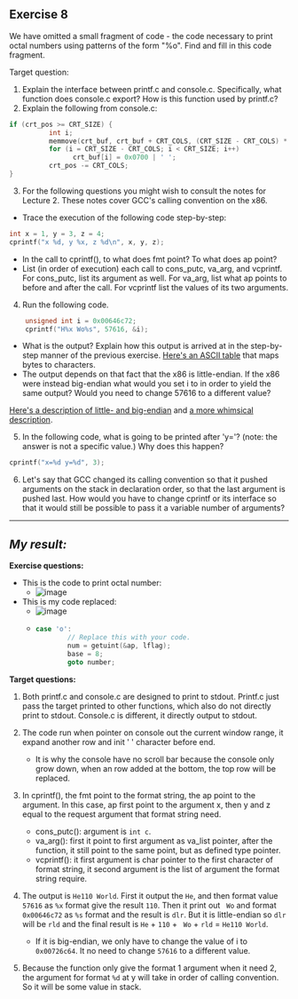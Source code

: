 **Exercise 8**
---
We have omitted a small fragment of code - the code necessary to print octal numbers using patterns of the form "%o". Find and fill in this code fragment.

Target question:
1. Explain the interface between printf.c and console.c. Specifically, what function does console.c export? How is this function used by printf.c?
2. Explain the following from console.c:
```c
if (crt_pos >= CRT_SIZE) {
          int i;
          memmove(crt_buf, crt_buf + CRT_COLS, (CRT_SIZE - CRT_COLS) * sizeof(uint16_t));
          for (i = CRT_SIZE - CRT_COLS; i < CRT_SIZE; i++)
                crt_buf[i] = 0x0700 | ' ';
          crt_pos -= CRT_COLS;
}
```
3. For the following questions you might wish to consult the notes for Lecture 2. These notes cover GCC's calling convention on the x86.
- Trace the execution of the following code step-by-step:
```c
int x = 1, y = 3, z = 4;
cprintf("x %d, y %x, z %d\n", x, y, z);
```
- In the call to cprintf(), to what does fmt point? To what does ap point?
- List (in order of execution) each call to cons_putc, va_arg, and vcprintf. For cons_putc, list its argument as well. For va_arg, list what ap points to before and after the call. For vcprintf list the values of its two arguments.

4. Run the following code.
```c
    unsigned int i = 0x00646c72;
    cprintf("H%x Wo%s", 57616, &i);
```
- What is the output? Explain how this output is arrived at in the step-by-step manner of the previous exercise. [Here's an ASCII table](https://ascii.cl/) that maps bytes to characters.
- The output depends on that fact that the x86 is little-endian. If the x86 were instead big-endian what would you set i to in order to yield the same output? Would you need to change 57616 to a different value?

[Here's a description of little- and big-endian](http://www.webopedia.com/TERM/b/big_endian.html) and [a more whimsical description](http://www.networksorcery.com/enp/ien/ien137.txt).

5. In the following code, what is going to be printed after 'y='? (note: the answer is not a specific value.) Why does this happen?
```c
cprintf("x=%d y=%d", 3);
```
6. Let's say that GCC changed its calling convention so that it pushed arguments on the stack in declaration order, so that the last argument is pushed last. How would you have to change cprintf or its interface so that it would still be possible to pass it a variable number of arguments?

---

***My result:***
---

**Exercise questions:**

- This is the code to print octal number:
  - ![image](https://github.com/vilesport/General-Xv6/assets/89498002/c7cff345-68d9-487e-86b4-09d244280d9c)
- This is my code replaced:
  - ![image](https://github.com/vilesport/General-Xv6/assets/89498002/7b2ca369-541f-483d-b649-99a5e13db1c8)
  - ```c
    case 'o':
			// Replace this with your code.
			num = getuint(&ap, lflag);
			base = 8;
			goto number;
    ```

**Target questions:**

1. Both printf.c and console.c are designed to print to stdout. Printf.c just pass the target printed to other functions, which also do not directly print to stdout. Console.c is different, it directly output to stdout.

2. The code run when pointer on console out the current window range, it expand another row and init ' ' character before end.
   - It is why the console have no scroll bar because the console only grow down, when an row added at the bottom, the top row will be replaced.

3. In cprintf(), the fmt point to the format string, the ap point to the argument. In this case, ap first point to the argument x, then y and z equal to the request argument that format string need.
   - cons_putc(): argument is `int c`.
   - va_arg(): first it point to first argument as va_list pointer, after the function, it still point to the same point, but as defined type pointer.
   - vcprintf(): it first argument is char pointer to the first character of format string, it second argument is the list of argument the format string require.
  
4. The output is `He110 World`. First it output the `He`, and then format value `57616` as `%x` format give the result `110`. Then it print out ` Wo` and format `0x00646c72` as `%s` format and the result is `dlr`. But it is little-endian so `dlr` will be `rld` and the final result is `He` + `110` + ` Wo` + `rld` = `He110 World`.
   - If it is big-endian, we only have to change the value of i to `0x00726c64`. It no need to change `57616` to a different value.
  
5. Because the function only give the format 1 argument when it need 2, the argument for format `%d` at y will take in order of calling convention. So it will be some value in stack.

